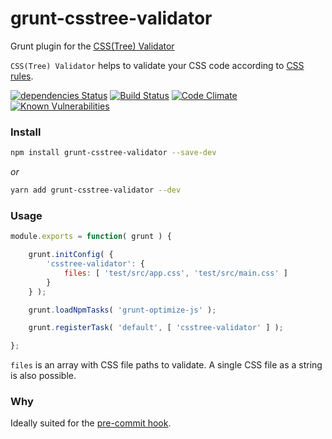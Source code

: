 # grunt-csstree-validator

Grunt plugin for the [CSS(Tree) Validator](https://github.com/csstree/validator)

`CSS(Tree) Validator` helps to validate your CSS code according to [CSS rules](https://csstree.github.io/docs/syntax.html).

[![dependencies Status](https://david-dm.org/sergejmueller/grunt-csstree-validator/status.svg)](https://david-dm.org/sergejmueller/grunt-csstree-validator)
[![Build Status](https://travis-ci.org/sergejmueller/grunt-csstree-validator.svg?branch=master)](https://travis-ci.org/sergejmueller/grunt-csstree-validator)
[![Code Climate](https://codeclimate.com/github/sergejmueller/grunt-csstree-validator/badges/gpa.svg)](https://codeclimate.com/github/sergejmueller/grunt-csstree-validator)
[![Known Vulnerabilities](https://snyk.io/test/github/sergejmueller/grunt-csstree-validator/11210c485ab0f51ad5d9d7856ac2300c12aaa269/badge.svg)](https://snyk.io/test/github/sergejmueller/grunt-csstree-validator/11210c485ab0f51ad5d9d7856ac2300c12aaa269)


### Install

```bash
npm install grunt-csstree-validator --save-dev
```

*or*

```bash
yarn add grunt-csstree-validator --dev
```


### Usage

```javascript
module.exports = function( grunt ) {

    grunt.initConfig( {
        'csstree-validator': {
            files: [ 'test/src/app.css', 'test/src/main.css' ]
        }
    } );

    grunt.loadNpmTasks( 'grunt-optimize-js' );

    grunt.registerTask( 'default', [ 'csstree-validator' ] );

};
```

`files` is an array with CSS file paths to validate. A single CSS file as a string is also possible.


### Why

Ideally suited for the [pre-commit hook](https://www.npmjs.com/package/pre-commit).
